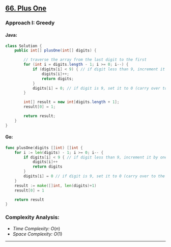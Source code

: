 ## [66. Plus One](https://leetcode.com/problems/plus-one/)

### Approach I: Greedy

#### Java:
```java
class Solution {
    public int[] plusOne(int[] digits) {

        // traverse the array from the last digit to the first
        for (int i = digits.length - 1; i >= 0; i--) {
            if (digits[i] < 9) { // if digit less than 9, increment it by one and return
                digits[i]++;
                return digits;
            }
            digits[i] = 0; // if digit is 9, set it to 0 (carry over to the next digit)
        }

        int[] result = new int[digits.length + 1];
        result[0] = 1;

        return result;
    }
}
```

#### Go:
```go
func plusOne(digits []int) []int {
    for i := len(digits) - 1; i >= 0; i-- {
        if digits[i] < 9 { // if digit less than 9, increment it by one and return
            digits[i]++
            return digits
        }
        digits[i] = 0 // if digit is 9, set it to 0 (carry over to the next digit)
    }
    result := make([]int, len(digits)+1)
    result[0] = 1

    return result
}
```

### Complexity Analysis:

- *Time Complexity:* $O(n)$
- *Space Complexity:* $O(1)$


---